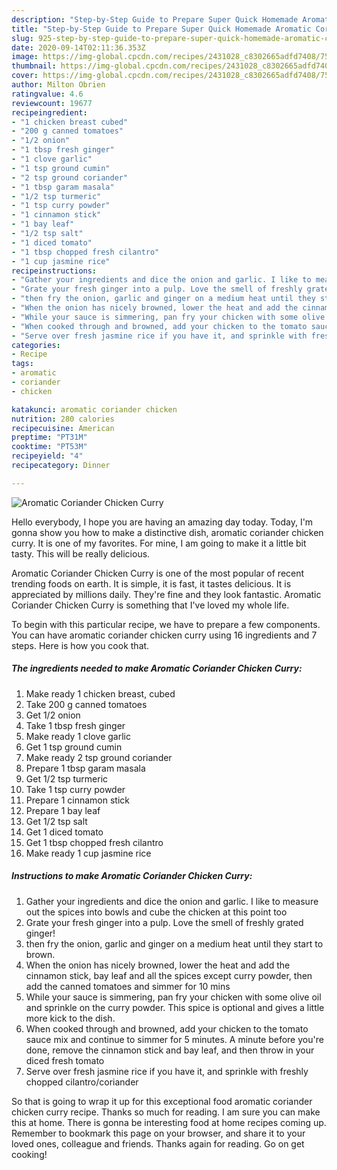 ```yaml
---
description: "Step-by-Step Guide to Prepare Super Quick Homemade Aromatic Coriander Chicken Curry"
title: "Step-by-Step Guide to Prepare Super Quick Homemade Aromatic Coriander Chicken Curry"
slug: 925-step-by-step-guide-to-prepare-super-quick-homemade-aromatic-coriander-chicken-curry
date: 2020-09-14T02:11:36.353Z
image: https://img-global.cpcdn.com/recipes/2431028_c8302665adfd7408/751x532cq70/aromatic-coriander-chicken-curry-recipe-main-photo.jpg
thumbnail: https://img-global.cpcdn.com/recipes/2431028_c8302665adfd7408/751x532cq70/aromatic-coriander-chicken-curry-recipe-main-photo.jpg
cover: https://img-global.cpcdn.com/recipes/2431028_c8302665adfd7408/751x532cq70/aromatic-coriander-chicken-curry-recipe-main-photo.jpg
author: Milton Obrien
ratingvalue: 4.6
reviewcount: 19677
recipeingredient:
- "1 chicken breast cubed"
- "200 g canned tomatoes"
- "1/2 onion"
- "1 tbsp fresh ginger"
- "1 clove garlic"
- "1 tsp ground cumin"
- "2 tsp ground coriander"
- "1 tbsp garam masala"
- "1/2 tsp turmeric"
- "1 tsp curry powder"
- "1 cinnamon stick"
- "1 bay leaf"
- "1/2 tsp salt"
- "1 diced tomato"
- "1 tbsp chopped fresh cilantro"
- "1 cup jasmine rice"
recipeinstructions:
- "Gather your ingredients and dice the onion and garlic. I like to measure out the spices into bowls and cube the chicken at this point too"
- "Grate your fresh ginger into a pulp. Love the smell of freshly grated ginger!"
- "then fry the onion, garlic and ginger on a medium heat until they start to brown."
- "When the onion has nicely browned, lower the heat and add the cinnamon stick, bay leaf and all the spices except curry powder, then add the canned tomatoes and simmer for 10 mins"
- "While your sauce is simmering, pan fry your chicken with some olive oil and sprinkle on the curry powder. This spice is optional and gives a little more kick to the dish."
- "When cooked through and browned, add your chicken to the tomato sauce mix and continue to simmer for 5 minutes. A minute before you&#39;re done, remove the cinnamon stick and bay leaf, and then throw in your diced fresh tomato"
- "Serve over fresh jasmine rice if you have it, and sprinkle with freshly chopped cilantro/coriander"
categories:
- Recipe
tags:
- aromatic
- coriander
- chicken

katakunci: aromatic coriander chicken 
nutrition: 280 calories
recipecuisine: American
preptime: "PT31M"
cooktime: "PT53M"
recipeyield: "4"
recipecategory: Dinner

---
```



![Aromatic Coriander Chicken Curry](https://img-global.cpcdn.com/recipes/2431028_c8302665adfd7408/751x532cq70/aromatic-coriander-chicken-curry-recipe-main-photo.jpg)

Hello everybody, I hope you are having an amazing day today. Today, I'm gonna show you how to make a distinctive dish, aromatic coriander chicken curry. It is one of my favorites. For mine, I am going to make it a little bit tasty. This will be really delicious.

Aromatic Coriander Chicken Curry is one of the most popular of recent trending foods on earth. It is simple, it is fast, it tastes delicious. It is appreciated by millions daily. They're fine and they look fantastic. Aromatic Coriander Chicken Curry is something that I've loved my whole life.




To begin with this particular recipe, we have to prepare a few components. You can have aromatic coriander chicken curry using 16 ingredients and 7 steps. Here is how you cook that.

<!--inarticleads1-->

##### The ingredients needed to make Aromatic Coriander Chicken Curry:

1. Make ready 1 chicken breast, cubed
1. Take 200 g canned tomatoes
1. Get 1/2 onion
1. Take 1 tbsp fresh ginger
1. Make ready 1 clove garlic
1. Get 1 tsp ground cumin
1. Make ready 2 tsp ground coriander
1. Prepare 1 tbsp garam masala
1. Get 1/2 tsp turmeric
1. Take 1 tsp curry powder
1. Prepare 1 cinnamon stick
1. Prepare 1 bay leaf
1. Get 1/2 tsp salt
1. Get 1 diced tomato
1. Get 1 tbsp chopped fresh cilantro
1. Make ready 1 cup jasmine rice




<!--inarticleads2-->

##### Instructions to make Aromatic Coriander Chicken Curry:

1. Gather your ingredients and dice the onion and garlic. I like to measure out the spices into bowls and cube the chicken at this point too
1. Grate your fresh ginger into a pulp. Love the smell of freshly grated ginger!
1. then fry the onion, garlic and ginger on a medium heat until they start to brown.
1. When the onion has nicely browned, lower the heat and add the cinnamon stick, bay leaf and all the spices except curry powder, then add the canned tomatoes and simmer for 10 mins
1. While your sauce is simmering, pan fry your chicken with some olive oil and sprinkle on the curry powder. This spice is optional and gives a little more kick to the dish.
1. When cooked through and browned, add your chicken to the tomato sauce mix and continue to simmer for 5 minutes. A minute before you&#39;re done, remove the cinnamon stick and bay leaf, and then throw in your diced fresh tomato
1. Serve over fresh jasmine rice if you have it, and sprinkle with freshly chopped cilantro/coriander




So that is going to wrap it up for this exceptional food aromatic coriander chicken curry recipe. Thanks so much for reading. I am sure you can make this at home. There is gonna be interesting food at home recipes coming up. Remember to bookmark this page on your browser, and share it to your loved ones, colleague and friends. Thanks again for reading. Go on get cooking!
